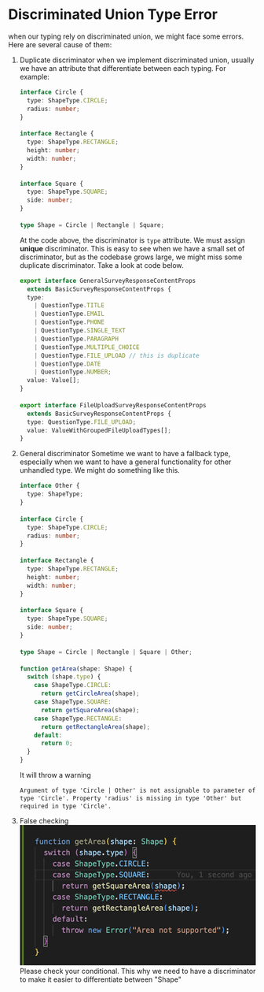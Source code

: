 # Discriminated Union Type Error

when our typing rely on discriminated union, we might face some errors. Here are several cause of them:

1. Duplicate discriminator
   when we implement discriminated union, usually we have an attribute that differentiate between each typing. For example:

   ```typescript
   interface Circle {
     type: ShapeType.CIRCLE;
     radius: number;
   }

   interface Rectangle {
     type: ShapeType.RECTANGLE;
     height: number;
     width: number;
   }

   interface Square {
     type: ShapeType.SQUARE;
     side: number;
   }

   type Shape = Circle | Rectangle | Square;
   ```

   At the code above, the discriminator is `type` attribute. We must assign **unique** discriminator. This is easy to see when we have a small set of discriminator, but as the codebase grows large, we might miss some duplicate discriminator. Take a look at code below.

   ```typescript
   export interface GeneralSurveyResponseContentProps
     extends BasicSurveyResponseContentProps {
     type:
       | QuestionType.TITLE
       | QuestionType.EMAIL
       | QuestionType.PHONE
       | QuestionType.SINGLE_TEXT
       | QuestionType.PARAGRAPH
       | QuestionType.MULTIPLE_CHOICE
       | QuestionType.FILE_UPLOAD // this is duplicate
       | QuestionType.DATE
       | QuestionType.NUMBER;
     value: Value[];
   }

   export interface FileUploadSurveyResponseContentProps
     extends BasicSurveyResponseContentProps {
     type: QuestionType.FILE_UPLOAD;
     value: ValueWithGroupedFileUploadTypes[];
   }
   ```

2. General discriminator
   Sometime we want to have a fallback type, especially when we want to have a general functionality for other unhandled type. We might do something like this.

   ```typescript
   interface Other {
     type: ShapeType;
   }

   interface Circle {
     type: ShapeType.CIRCLE;
     radius: number;
   }

   interface Rectangle {
     type: ShapeType.RECTANGLE;
     height: number;
     width: number;
   }

   interface Square {
     type: ShapeType.SQUARE;
     side: number;
   }

   type Shape = Circle | Rectangle | Square | Other;

   function getArea(shape: Shape) {
     switch (shape.type) {
       case ShapeType.CIRCLE:
         return getCircleArea(shape);
       case ShapeType.SQUARE:
         return getSquareArea(shape);
       case ShapeType.RECTANGLE:
         return getRectangleArea(shape);
       default:
         return 0;
     }
   }
   ```

   It will throw a warning

   ```
   Argument of type 'Circle | Other' is not assignable to parameter of type 'Circle'. Property 'radius' is missing in type 'Other' but required in type 'Circle'.
   ```

3. False checking
   ![](/typescript/assets/false-checking.png)
   Please check your conditional. This why we need to have a discriminator to make it easier to differentiate between "Shape"
